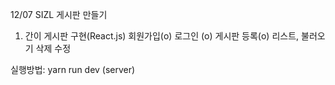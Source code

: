 12/07 SIZL 게시판 만들기

1. 간이 게시판 구현(React.js)
회원가입(o)
로그인 (o)
게시판 등록(o) 
리스트, 불러오기
삭제
수정

실행방법: yarn run dev (server)